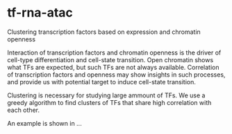# tf-rna-atac
Clustering transcription factors based on expression and chromatin openness

Interaction of transcription factors and chromatin openness is the driver of cell-type differentiation and cell-state transition. Open chromatin shows what TFs are expected, but such TFs are not always available. Correlation of transcription factors and openness may show insights in such processes, and provide us with potential target to induce cell-state transition.

Clustering is necessary for studying large ammount of TFs. We use a greedy algorithm to find clusters of TFs that share high correlation with each other.

An example is shown in ...
